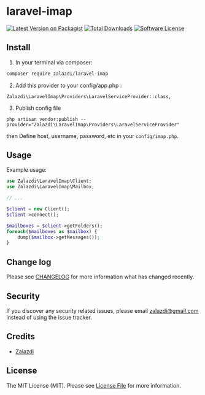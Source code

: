# laravel-imap

[![Latest Version on Packagist][ico-version]][link-packagist]
[![Total Downloads][ico-downloads]][link-downloads]
[![Software License][ico-license]](LICENSE.md)

## Install

1. In your terminal via composer:

``` bash
composer require zalazdi/laravel-imap
```

2. Add this provider to your config/app.php :
```
Zalazdi\LaravelImap\Providers\LaravelServiceProvider::class,
```

3. Publish config file 
```
php artisan vendor:publish --provider="Zalazdi\LaravelImap\Providers\LaravelServiceProvider"
``` 
then Define host, username, password, etc in your ``` config/imap.php ```.




## Usage

Example usage: 

```php
use Zalazdi\LaravelImap\Client;
use Zalazdi\LaravelImap\Mailbox;

// ...

$client = new Client();
$client->connect();

$mailboxes = $client->getFolders();
foreach($mailboxes as $mailbox) {
    dump($mailbox->getMessages());
}
```

## Change log

Please see [CHANGELOG](CHANGELOG.md) for more information what has changed recently.

## Security

If you discover any security related issues, please email zalazdi@gmail.com instead of using the issue tracker.

## Credits

- [Zalazdi](http://github.com/zalazdi)

## License

The MIT License (MIT). Please see [License File](LICENSE.md) for more information.

[ico-version]: https://img.shields.io/packagist/v/zalazdi/laravel-imap.svg?style=flat-square
[ico-license]: https://img.shields.io/badge/license-MIT-brightgreen.svg?style=flat-square
[ico-travis]: https://img.shields.io/travis/zalazdi/laravel-imap/master.svg?style=flat-square
[ico-scrutinizer]: https://img.shields.io/scrutinizer/coverage/g/zalazdi/laravel-imap.svg?style=flat-square
[ico-code-quality]: https://img.shields.io/scrutinizer/g/zalazdi/laravel-imap.svg?style=flat-square
[ico-downloads]: https://img.shields.io/packagist/dt/zalazdi/laravel-imap.svg?style=flat-square

[link-packagist]: https://packagist.org/packages/zalazdi/laravel-imap
[link-travis]: https://travis-ci.org/zalazdi/laravel-imap
[link-scrutinizer]: https://scrutinizer-ci.com/g/zalazdi/laravel-imap/code-structure
[link-code-quality]: https://scrutinizer-ci.com/g/zalazdi/laravel-imap
[link-downloads]: https://packagist.org/packages/zalazdi/laravel-imap
[link-author]: https://github.com/zalazdi
